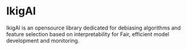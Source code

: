 # IkigAI
IkigAI is an opensource library dedicated for debiasing algorithms and feature selection based on interpretability for Fair, efficient model development and monitoring. 
